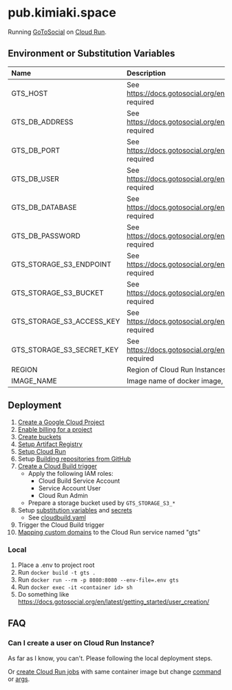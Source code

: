 # pub.kimiaki.space

Running [GoToSocial](https://github.com/superseriousbusiness/gotosocial) on [Cloud Run](https://cloud.google.com/run).

## Environment or Substitution Variables

| Name | Description |
| :-- | :-- |
| GTS_HOST | See https://docs.gotosocial.org/en/latest/configuration/general/ , required |
| GTS_DB_ADDRESS | See https://docs.gotosocial.org/en/latest/configuration/database/, required |
| GTS_DB_PORT | See https://docs.gotosocial.org/en/latest/configuration/database/, required |
| GTS_DB_USER | See https://docs.gotosocial.org/en/latest/configuration/database/, required |
| GTS_DB_DATABASE | See https://docs.gotosocial.org/en/latest/configuration/database/, required |
| GTS_DB_PASSWORD | See https://docs.gotosocial.org/en/latest/configuration/database/, required |
| GTS_STORAGE_S3_ENDPOINT | See https://docs.gotosocial.org/en/latest/configuration/storage/ , required |
| GTS_STORAGE_S3_BUCKET | See https://docs.gotosocial.org/en/latest/configuration/storage/ , required |
| GTS_STORAGE_S3_ACCESS_KEY | See https://docs.gotosocial.org/en/latest/configuration/storage/ , required |
| GTS_STORAGE_S3_SECRET_KEY | See https://docs.gotosocial.org/en/latest/configuration/storage/ , required |
| REGION | Region of Cloud Run Instances, required |
| IMAGE_NAME | Image name of docker image, required |

## Deployment

1. [Create a Google Cloud Project](https://cloud.google.com/resource-manager/docs/creating-managing-projects)
2. [Enable billing for a project](https://cloud.google.com/billing/docs/how-to/modify-project)
3. [Create buckets](https://cloud.google.com/storage/docs/creating-buckets)
4. [Setup Artifact Registry](https://cloud.google.com/artifact-registry/docs/docker/store-docker-container-images)
5. [Setup Cloud Run](https://cloud.google.com/run/docs/setup)
6. Setup [Building repositories from GitHub](https://cloud.google.com/build/docs/automating-builds/github/build-repos-from-github)
7. [Create a Cloud Build trigger](https://cloud.google.com/build/docs/automating-builds/create-manage-triggers)
    - Apply the following IAM roles:
        - Cloud Build Service Account
        - Service Account User
        - Cloud Run Admin
    - Prepare a storage bucket used by `GTS_STORAGE_S3_*`
8. Setup [substitution variables](https://cloud.google.com/build/docs/configuring-builds/substitute-variable-values) and [secrets](https://cloud.google.com/build/docs/securing-builds/use-secrets)
    - See [cloudbuild.yaml](./cloudbuild.yaml)
9. Trigger the Cloud Build trigger
10. [Mapping custom domains](https://cloud.google.com/run/docs/mapping-custom-domains) to the Cloud Run service named "gts"

### Local

1. Place a .env to project root
2. Run `docker build -t gts .`
3. Run `docker run --rm -p 8080:8080 --env-file=.env gts`
4. Run `docker exec -it <container id> sh`
5. Do something like https://docs.gotosocial.org/en/latest/getting_started/user_creation/

## FAQ

### Can I create a user on Cloud Run Instance?

As far as I know, you can't. Please following the local deployment steps.

Or [create Cloud Run jobs](https://cloud.google.com/run/docs/create-jobs?) with same container image but change [command](https://cloud.google.com/sdk/gcloud/reference/run/jobs/create#--command) or [args](https://cloud.google.com/sdk/gcloud/reference/run/jobs/create#--args).

